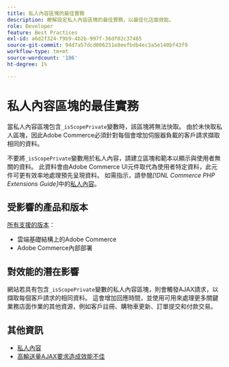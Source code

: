 ```yaml
---
title: 私人內容區塊的最佳實務
description: 瞭解設定私人內容區塊的最佳實務，以最佳化店面效能。
role: Developer
feature: Best Practices
exl-id: a6d2f324-f9b9-4b2b-997f-36df02c37465
source-git-commit: 94d7a57dcd006251e8eefbdb4ec3a5e140bf43f9
workflow-type: tm+mt
source-wordcount: '186'
ht-degree: 1%

---
```


# 私人內容區塊的最佳實務

當私人內容區塊包含`_isScopePrivate`變數時，該區塊將無法快取。 由於未快取私人區塊，因此Adobe Commerce必須針對每個會增加伺服器負載的客戶請求擷取相同的資料。

不要將`_isScopePrivate`變數用於私人內容，請建立區塊和範本以顯示與使用者無關的資料。 此資料會由Adobe Commerce UI元件取代為使用者特定資料，此元件可更有效率地處理預先呈現資料。 如需指示，請參閱&#x200B;_[!DNL Commerce PHP Extensions Guide]_&#x200B;中的[私人內容](https://developer.adobe.com/commerce/php/development/cache/page/private-content/)。

## 受影響的產品和版本

[所有支援的版本](../../../release/versions.md)：

- 雲端基礎結構上的Adobe Commerce
- Adobe Commerce內部部署

## 對效能的潛在影響

網站若具有包含`_isScopePrivate`變數的私人內容區塊，則會觸發AJAX請求，以擷取每個客戶請求的相同資料。 這會增加回應時間，並使用可用來處理更多關鍵業務店面作業的其他資源，例如客戶註冊、購物車更新、訂單提交和付款交易。

## 其他資訊

- [私人內容](../../../performance/configuration.md#client-side-optimization-settings)
- [高輸送量AJAX要求造成效能不佳](https://experienceleague.adobe.com/docs/commerce-knowledge-base/kb/troubleshooting/miscellaneous/high-throughput-ajax-requests-cause-poor-performance.html)

